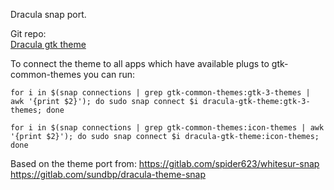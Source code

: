Dracula snap port.

Git repo:\
[Dracula gtk theme](https://github.com/dracula/gtk) 

To connect the theme to all apps which have available plugs to gtk-common-themes you can run:

`for i in $(snap connections | grep gtk-common-themes:gtk-3-themes | awk '{print $2}'); do sudo snap connect $i dracula-gtk-theme:gtk-3-themes; done`

`for i in $(snap connections | grep gtk-common-themes:icon-themes | awk '{print $2}'); do sudo snap connect $i dracula-gtk-theme:icon-themes; done`


Based on the theme port from:
https://gitlab.com/spider623/whitesur-snap
https://gitlab.com/sundbp/dracula-theme-snap
